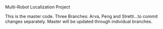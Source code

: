 Multi-Robot Localization Project

This is the master code.
Three Branches: Arva, Peng and Stretti...to commit changes separately. Master will be updated through individual branches.
